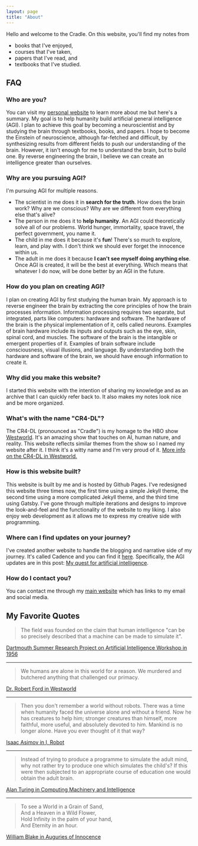 ```yaml
---
layout: page
title: "About"
---
```


Hello and welcome to the Cradle. On this website, you'll find my notes from

- books that I've enjoyed,
- courses that I've taken,
- papers that I've read, and
- textbooks that I've studied.

## FAQ

### Who are you?

You can visit my [personal website](https://brianpho.com/) to learn more about me but here's a summary. My goal is to help humanity build artificial general intelligence (AGI). I plan to achieve this goal by becoming a neuroscientist and by studying the brain through textbooks, books, and papers. I hope to become the Einstein of neuroscience, although far-fetched and difficult, by synthesizing results from different fields to push our understanding of the brain. However, it isn't enough for me to understand the brain, but to build one. By reverse engineering the brain, I believe we can create an intelligence greater than ourselves.

### Why are you pursuing AGI?

I'm pursuing AGI for multiple reasons.

- The scientist in me does it in **search for the truth**. How does the brain work? Why are we conscious? Why are we different from everything else that's alive?
- The person in me does it to **help humanity**. An AGI could theoretically solve all of our problems. World hunger, immortality, space travel, the perfect government, you name it.
- The child in me does it because it's **fun**! There's so much to explore, learn, and play with. I don't think we should ever forget the innocence within us.
- The adult in me does it because **I can't see myself doing anything else**. Once AGI is created, it will be the best at everything. Which means that whatever I do now, will be done better by an AGI in the future.

### How do you plan on creating AGI?

I plan on creating AGI by first studying the human brain. My approach is to reverse engineer the brain by extracting the core principles of how the brain processes information. Information processing requires two separate, but integrated, parts like computers: hardware and software. The hardware of the brain is the physical implementation of it, cells called neurons. Examples of brain hardware include its inputs and outputs such as the eye, skin, spinal cord, and muscles. The software of the brain is the intangible or emergent properties of it. Examples of brain software include consciousness, visual illusions, and language. By understanding both the hardware and software of the brain, we should have enough information to create it.

### Why did you make this website?

I started this website with the intention of sharing my knowledge and as an archive that I can quickly refer back to. It also makes my notes look nice and be more organized.

### What's with the name "CR4-DL"?

The CR4-DL (pronounced as "Cradle") is my homage to the HBO show [Westworld](https://en.wikipedia.org/wiki/Westworld_(TV_series)). It's an amazing show that touches on AI, human nature, and reality. This website reflects similar themes from the show so I named my website after it. I think it's a witty name and I'm very proud of it. [More info on the CR4-DL in Westworld.](http://westworld.wikia.com/wiki/Cradle)

### How is this website built?

This website is built by me and is hosted by Github Pages. I've redesigned this website three times now, the first time using a simple Jekyll theme, the second time using a more complicated Jekyll theme, and the third time using Gatsby. I've gone through multiple iterations and designs to improve the look-and-feel and the functionality of the website to my liking. I also enjoy web development as it allows me to express my creative side with programming.

### Where can I find updates on your journey?

I've created another website to handle the blogging and narrative side of my journey. It's called Cadence and you can find it [here](https://brianpho.com/Cadence/). Specifically, the AGI updates are in this post: [My quest for artificial intelligence](https://brianpho.com/Cadence/2019/05/09/my-quest-for-artificial-intelligence.html).

### How do I contact you?

You can contact me through my [main website](https://brianpho.com/HTML/contact.html) which has links to my email and social media.

## My Favorite Quotes

> The field was founded on the claim that human intelligence "can be so precisely described that a machine can be made to simulate it".

[Dartmouth Summer Research Project on Artificial Intelligence Workshop in 1956](https://en.wikipedia.org/wiki/Dartmouth_workshop)

---

> We humans are alone in this world for a reason. We murdered and butchered anything that challenged our primacy.

[Dr. Robert Ford in Westworld](https://quotecatalog.com/quotes/tv/westworld/)

---

> Then you don't remember a world without robots. There was a time when humanity faced the universe alone and without a friend. Now he has creatures to help him; stronger creatures than himself, more faithful, more useful, and absolutely devoted to him. Mankind is no longer alone. Have you ever thought of it that way?

[Isaac Asimov in I, Robot](https://www.goodreads.com/book/show/41804.I_Robot)

---

> Instead of trying to produce a programme to simulate the adult mind, why not rather try to produce one which simulates the child's? If this were then subjected to an appropriate course of education one would obtain the adult brain.

[Alan Turing in Computing Machinery and Intelligence](https://www.csee.umbc.edu/courses/471/papers/turing.pdf)

---

> To see a World in a Grain of Sand,  
> And a Heaven in a Wild Flower,  
> Hold Infinity in the palm of your hand,  
> And Eternity in an hour.

[William Blake in Auguries of Innocence](https://www.poetryfoundation.org/poems/43650/auguries-of-innocence)
